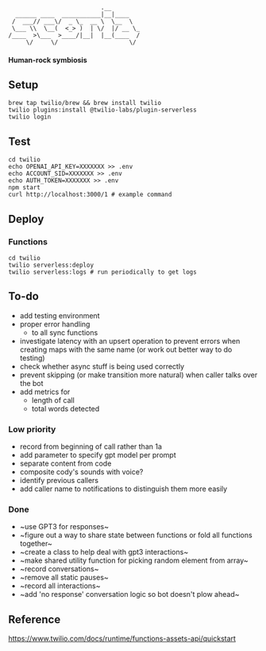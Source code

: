 ```
                          .__        
  ______ ____  ___________|__|____   
 /  ___// ___\/  _ \_  __ \  \__  \  
 \___ \\  \__(  <_> )  | \/  |/ __ \_
/____  >\___  >____/|__|  |__(____  /
     \/     \/                    \/ 
```

#### Human-rock symbiosis

## Setup
```
brew tap twilio/brew && brew install twilio
twilio plugins:install @twilio-labs/plugin-serverless
twilio login
```

## Test
```
cd twilio
echo OPENAI_API_KEY=XXXXXXX >> .env
echo ACCOUNT_SID=XXXXXXX >> .env
echo AUTH_TOKEN=XXXXXXX >> .env
npm start
curl http://localhost:3000/1 # example command
```

## Deploy

### Functions
```
cd twilio
twilio serverless:deploy
twilio serverless:logs # run periodically to get logs
```

## To-do

* add testing environment 
* proper error handling
     * to all sync functions
* investigate latency with an upsert operation to prevent errors when creating maps with the same name (or work out better way to do testing)
* check whether async stuff is being used correctly
* prevent skipping (or make transition more natural) when caller talks over the bot
* add metrics for 
    * length of call
    * total words detected

### Low priority
* record from beginning of call rather than 1a
* add parameter to specify gpt model per prompt
* separate content from code
* composite cody's sounds with voice?
* identify previous callers
* add caller name to notifications to distinguish them more easily

### Done
* ~use GPT3 for responses~
* ~figure out a way to share state between functions or fold all functions together~
* ~create a class to help deal with gpt3 interactions~
* ~make shared utility function for picking random element from array~
* ~record conversations~
* ~remove all static pauses~
* ~record all interactions~
* ~add 'no response' conversation logic so bot doesn't plow ahead~

## Reference
https://www.twilio.com/docs/runtime/functions-assets-api/quickstart